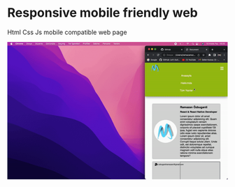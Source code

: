 <h1>Responsive mobile friendly web</h1>



<p> Html Css Js mobile compatible web page</p>



<img src="sayfa.gif" />

